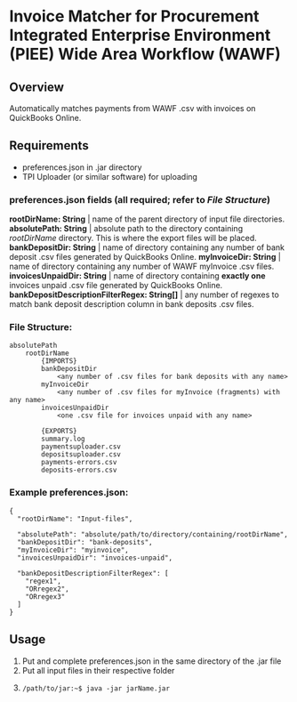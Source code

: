 # Invoice Matcher for Procurement Integrated Enterprise Environment (PIEE) Wide Area Workflow (WAWF) 
## Overview
Automatically matches payments from WAWF .csv with invoices on QuickBooks Online.
## Requirements
* preferences.json in .jar directory
* TPI Uploader (or similar software) for uploading
### preferences.json fields (all required; refer to *File Structure*)
**rootDirName: String** | name of the parent directory of input file directories.  
**absolutePath: String** | absolute path to the directory containing *rootDirName* directory. This is where the export files will be placed.  
**bankDepositDir: String** | name of directory containing any number of bank deposit .csv files generated by QuickBooks Online.
**myInvoiceDir: String** | name of directory containing any number of WAWF myInvoice .csv files.  
**invoicesUnpaidDir: String** | name of directory containing **exactly one** invoices unpaid .csv file generated by QuickBooks Online.  
**bankDepositDescriptionFilterRegex: String[]** | any number of regexes to match bank deposit description column in bank deposits .csv files.

### File Structure:
    absolutePath
        rootDirName
            {IMPORTS}
            bankDepositDir
                <any number of .csv files for bank deposits with any name>
            myInvoiceDir
                <any number of .csv files for myInvoice (fragments) with any name>
            invoicesUnpaidDir
                <one .csv file for invoices unpaid with any name>

            {EXPORTS}
            summary.log
            paymentsuploader.csv
            depositsuploader.csv
            payments-errors.csv
            deposits-errors.csv

### Example preferences.json:
    {
      "rootDirName": "Input-files",

      "absolutePath": "absolute/path/to/directory/containing/rootDirName",
      "bankDepositDir": "bank-deposits",
      "myInvoiceDir": "myinvoice",
      "invoicesUnpaidDir": "invoices-unpaid",

      "bankDepositDescriptionFilterRegex": [
        "regex1",
        "ORregex2",
        "ORregex3"
      ]
    }
## Usage
1. Put and complete preferences.json in the same directory of the .jar file
2. Put all input files in their respective folder
3.     /path/to/jar:~$ java -jar jarName.jar